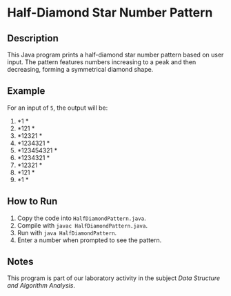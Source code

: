# Half-Diamond Star Number Pattern

## Description

This Java program prints a half-diamond star number pattern based on user input. The pattern features numbers increasing to a peak and then decreasing, forming a symmetrical diamond shape.

## Example

For an input of `5`, the output will be:

1. *1 *
2. *121 *
3. *12321 *
4. *1234321 *
5. *123454321 *
6. *1234321 *
7. *12321 *
8. *121 *
9. *1 *


## How to Run

1. Copy the code into `HalfDiamondPattern.java`.
2. Compile with `javac HalfDiamondPattern.java`.
3. Run with `java HalfDiamondPattern`.
4. Enter a number when prompted to see the pattern.

## Notes

This program is part of our laboratory activity in the subject *Data Structure and Algorithm Analysis*.
